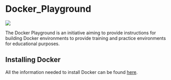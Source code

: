 # Docker_Playground

![](https://upload.wikimedia.org/wikipedia/commons/thumb/4/4e/Docker_%28container_engine%29_logo.svg/2000px-Docker_%28container_engine%29_logo.svg.png)

The Docker Playground is an initiative aiming to provide instructions for building Docker environments to provide training and practice environments for educational purposes.

## Installing Docker

All the information needed to install Docker can be found [here](https://docs.docker.com/install/). 


